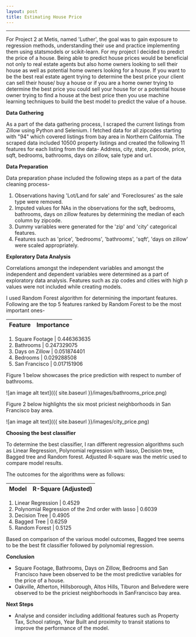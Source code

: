 ```yaml
---
layout: post
title: Estimating House Price
---
```

----------------------------------------------------------------------------------------------------------------------------------------

For Project 2 at Metis, named 'Luther', the goal was to gain exposure to regression methods, understanding their use and practice 
implementing them using statsmodels or scikit-learn. For my project I decided to predict the price of a house.
Being able to predict house prices would be beneficial not only to real estate agents but also home owners looking to sell their house as well
as potential home owners looking for a house. If you want to be the best real estate agent trying to determine the best price your client
can sell their house/ buy a house or if you are a home owner trying to determine the best price you could sell your house for or a potential 
house owner trying to find a house at the best price then you use machine learning techniques to build the best model to predict the value 
of a house.

**Data Gathering**  

As a part of the data gathering process, I scraped the current listings from Zillow using Python and Selenium. I fetched data for all zipcodes
starting with "94" which covered listings from bay area in Northern California. The scraped data included 10500 property listings and created 
the following 11 features for each listing from the data-
Address, city, state, zipcode, price, sqft, bedrooms, bathrooms, days on zillow, sale type and url.

**Data Preparation**  

Data preparation phase included the following steps as a part of the data cleaning process-
1. Observations having 'Lot/Land for sale' and 'Foreclosures' as the sale type were removed.
2. Imputed values for NAs in the observations for the sqft, bedrooms, bathrooms, days on zillow features by determining the median of each
   column by zipcode.
3. Dummy variables were generated for the 'zip' and 'city' categorical features.
4. Features such as 'price', 'bedrooms', 'bathrooms', 'sqft', 'days on zillow' were scaled appropriately.

**Exploratory Data Analysis**  

Correlations amongst the independent variables and amongst the independent and dependent variables were determined as a part of exploratory
data analysis. Features such as zip codes and cities with high p values were not included while creating models. 

I used Random Forest algorithm for determining the important features. Following are the top 5 features ranked by Random Forest to 
be the most important ones-

Feature	| Importance  
------- | ---------- 
	
1. Square Footage |  0.446363635 
2. Bathrooms |  0.247329075 
3. Days on Zillow |  0.051874401 
4. Bedrooms	|  0.029288508 
5. San Francisco |  0.017151906 

Figure 1 below showcases the price prediction with respect to number of bathrooms.  

![an image alt text]({{ site.baseurl }}/images/bathrooms_price.png)   

Figure 2 below highlights the six most priciest neighborhoods in San Francisco bay area.  

![an image alt text]({{ site.baseurl }}/images/city_price.png)  

**Choosing the best classifier**  

To determine the best classifier, I ran different regression algorithms such as Linear Regression, Polynomial regression with lasso,
Decision tree, Bagged tree and Random forest. Adjusted R-square was the metric used to compare model results.

The outcomes for the algorithms were as follows:  

Model |	R-Square (Adjusted)  
----- | -------------------  

1. Linear Regression |  0.4529  
2. Polynomial Regression 
   of the 2nd order with lasso |  0.6039 
3. Decision Tree |  0.4905 
4. Bagged Tree 	|  0.6259 
5. Random Forest |	 0.5125  

Based on comparison of the various model outcomes, Bagged tree seems to be the best fit classifier followed by polynomial regression.

**Conclusion**  

*	Square Footage, Bathrooms, Days on Zillow, Bedrooms and San Francisco have been observed to be the most predictive variables for the 
    price of a house.
*	Oakville, Atherton, Hillsborough, Altos Hills, Tiburon and Belvedere were observed to be the priciest neighborhoods in SanFrancisco 
	bay area.
	
**Next Steps**  

* 	Analyse and consider including additional features such as Property Tax, School ratings, Year Built and proximity to transit stations
  	to improve the performance of the model.


  


	




